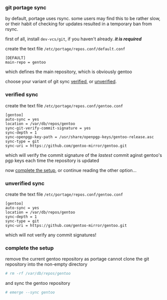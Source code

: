 ### git portage sync

by default, portage uses rsync. some users may find this to be rather slow, or their habit of checking for updates resulted in a temporary ban from rsync.

first of all, install `dev-vcs/git`, if you haven't already. ***it is required***

create the text file `/etc/portage/repos.conf/default.conf`

```
[DEFAULT]
main-repo = gentoo
```

which defines the main repository, which is obviously gentoo

choose your variant of git sync [verified](#verified-sync), or [unverified](#unverified-sync).

### verified sync

create the text file `/etc/portage/repos.conf/gentoo.conf`

```
[gentoo]
auto-sync = yes
location = /var/db/repos/gentoo
sync-git-verify-commit-signature = yes
sync-depth = 1
sync-openpgp-key-path = /usr/share/openpgp-keys/gentoo-release.asc
sync-type = git
sync-uri = https://github.com/gentoo-mirror/gentoo.git
```

which will verify the commit signature of the *lastest* commit aginst gentoo's pgp keys each time the repository is updated

now [complete the setup](#complete-the-setup), or continue reading the other option...

### unverified sync

create the text file `/etc/portage/repos.conf/gentoo.conf`

```
[gentoo]
auto-sync = yes
location = /var/db/repos/gentoo
sync-depth = 1
sync-type = git
sync-uri = https://github.com/gentoo-mirror/gentoo.git
```

which will not verify any commit signatures!

### complete the setup

remove the current gentoo repository as portage cannot clone the git repository into the non-empty directory

```bash
# rm -rf /var/db/repos/gentoo
```

and sync the gentoo repository

```bash
# emerge --sync gentoo
```
